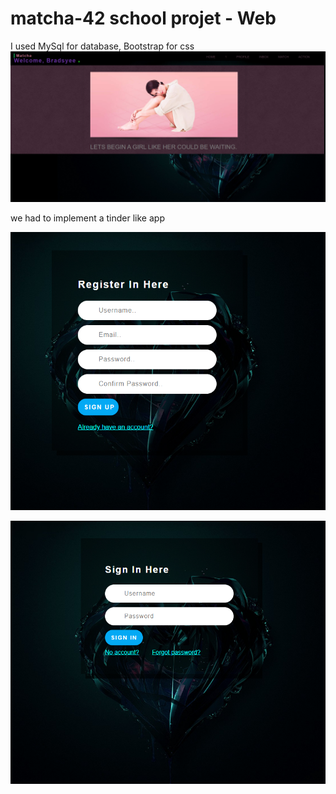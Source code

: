 # matcha-42 school projet - Web

I used MySql for database, Bootstrap for css
![Screenshot](index.png)

we had to implement a tinder like app 

![Screenshot](register.png)

![Screenshot](login.png)
